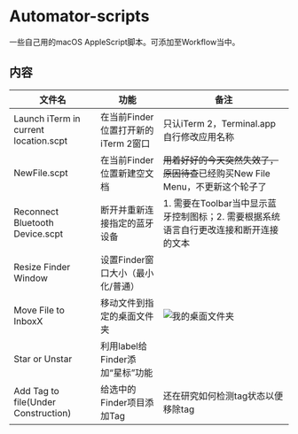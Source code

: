 # Automator-scripts

一些自己用的macOS AppleScript脚本。可添加至Workflow当中。

## 内容

| 文件名                                | 功能                                | 备注                                                         |
| ------------------------------------- | ----------------------------------- | ------------------------------------------------------------ |
| Launch iTerm in current location.scpt | 在当前Finder位置打开新的iTerm 2窗口 | 只认iTerm 2，Terminal.app自行修改应用名称                    |
| NewFile.scpt                          | 在当前Finder位置新建空文档          | ~~用着好好的今天突然失效了，原因待查~~已经购买New File Menu，不更新这个轮子了 |
| Reconnect Bluetooth Device.scpt       | 断开并重新连接指定的蓝牙设备        | 1. 需要在Toolbar当中显示蓝牙控制图标；2. 需要根据系统语言自行更改连接和断开连接的文本 |
| Resize Finder Window                  | 设置Finder窗口大小（最小化/普通）   |                                                              |
| Move File to InboxX                   | 移动文件到指定的桌面文件夹          | ![我的桌面文件夹](http://github.com/Mark9804/automator-scripts/raw/master/images/inboxes.jpg) |
| Star or Unstar                        | 利用label给Finder添加“星标”功能     |                                                              |
| Add Tag to file(Under Construction)   | 给选中的Finder项目添加Tag           | 还在研究如何检测tag状态以便移除tag                           |

